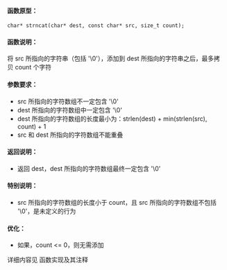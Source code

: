 
#### 函数原型：
```
char* strncat(char* dest, const char* src, size_t count);
```

#### 函数说明：
将 src 所指向的字符串（包括 '\0'），添加到 dest 所指向的字符串之后，最多拷贝 count 个字符

#### 参数要求：
* src  所指向的字符数组不一定包含 '\0'
* dest 所指向的字符数组中一定包含 '\0'
* dest 所指向的字符数组的长度最小为：strlen(dest) + min(strlen(src), count) + 1
* src 和 dest 所指向的字符数组不能重叠

#### 返回说明：
* 返回 dest，dest 所指向的字符数组最终一定包含 '\0'

#### 特别说明：
* src 所指向的字符数组的长度小于 count，且 src 所指向的字符数组不包括 '\0'，是未定义的行为

#### 优化：
* 如果，count <= 0，则无需添加

详细内容见 函数实现及其注释

